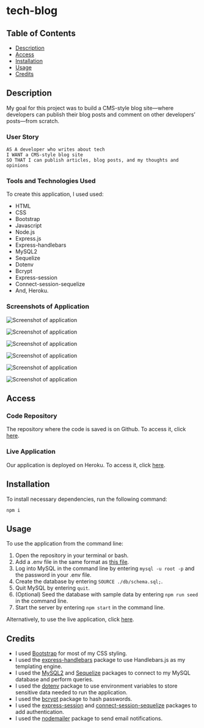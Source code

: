 # tech-blog

## Table of Contents

* [Description](#description)
* [Access](#access)
* [Installation](#installation)
* [Usage](#usage)
* [Credits](#credits)

## Description

My goal for this project was to build a CMS-style blog site—where developers can publish their blog posts and comment on other developers’ posts—from scratch.

### User Story

```
AS A developer who writes about tech
I WANT a CMS-style blog site
SO THAT I can publish articles, blog posts, and my thoughts and opinions
```

### Tools and Technologies Used

To create this application, I used used:
- HTML
- CSS
- Bootstrap
- Javascript
- Node.js 
- Express.js
- Express-handlebars
- MySQL2
- Sequelize
- Dotenv
- Bcrypt
- Express-session
- Connect-session-sequelize
- And, Heroku.

### Screenshots of Application

![Screenshot of application]()

![Screenshot of application]()

![Screenshot of application]()

![Screenshot of application]()

![Screenshot of application]()

![Screenshot of application]()

## Access

### Code Repository

The repository where the code is saved is on Github. To access it, click [here](https://github.com/hayleyarodgers/tech-blog).

### Live Application

Our application is deployed on Heroku. To access it, click [here](https://hayleyarodgers-techblog.herokuapp.com/).

## Installation

To install necessary dependencies, run the following command:

```
npm i
```

## Usage

To use the application from the command line:
1. Open the repository in your terminal or bash.
2. Add a .env file in the same format as [this file](.env.EXAMPLE).
3. Log into MySQL in the command line by entering ```mysql -u root -p``` and the password in your .env file.
4. Create the database by entering ```SOURCE ./db/schema.sql;```.
5. Quit MySQL by entering ```quit```.
6. (Optional) Seed the database with sample data by entering ```npm run seed``` in the command line.
7. Start the server by entering ```npm start``` in the command line.

Alternatively, to use the live application, click [here](https://hayleyarodgers-techblog.herokuapp.com/).

## Credits

- I used [Bootstrap](https://getbootstrap.com/docs/4.5/getting-started/introduction/) for most of my CSS styling.
- I used the [express-handlebars](https://www.npmjs.com/package/express-handlebars) package to use Handlebars.js as my templating engine.
- I used the [MySQL2](https://www.npmjs.com/package/mysql2) and [Sequelize](https://www.npmjs.com/package/sequelize) packages to connect to my MySQL database and perform queries.
- I used the [dotenv](https://www.npmjs.com/package/dotenv) package to use environment variables to store sensitive data needed to run the application.
- I used the [bcrypt](https://www.npmjs.com/package/bcrypt) package to hash passwords.
- I used the [express-session](https://www.npmjs.com/package/express-session) and [connect-session-sequelize](https://www.npmjs.com/package/sequelize) packages to add authentication.
- I used the [nodemailer](https://www.npmjs.com/package/nodemailer) package to send email notifications.
